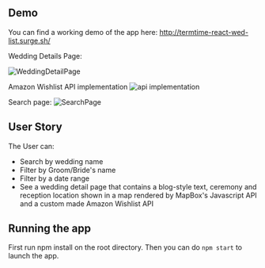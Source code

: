 ## Demo
You can find a working demo of the app here: http://termtime-react-wed-list.surge.sh/

Wedding Details Page:

![WeddingDetailPage](https://i.imgur.com/1T5tDQz.png)

Amazon Wishlist API implementation
![api implementation](https://i.imgur.com/XMgNcJG.png)

Search page:
![SearchPage](https://imgur.com/a/jaiu7jp)

## User Story

The User can:

* Search by wedding name
* Filter by Groom/Bride's name
* Filter by a date range
* See a wedding detail page that contains a blog-style text, ceremony and reception location shown in a map rendered by MapBox's Javascript API and a custom made Amazon Wishlist API

## Running the app
First run npm install on the root directory.
Then you can do `npm start` to launch the app.
